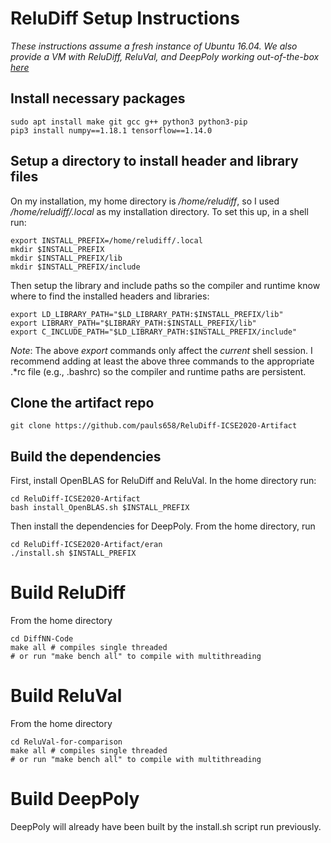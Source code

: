 # ReluDiff Setup Instructions
*These instructions assume a fresh instance of Ubuntu 16.04. We also provide a VM with ReluDiff, ReluVal, and DeepPoly working out-of-the-box [here](https://drive.google.com/file/d/1rKKUXIBTtHL4M_a8O2__uAJRveXtg4Cj/view?usp=sharing)*

## Install necessary packages
```console
sudo apt install make git gcc g++ python3 python3-pip
pip3 install numpy==1.18.1 tensorflow==1.14.0
```

## Setup a directory to install header and library files
On my installation, my home directory is */home/reludiff*, so I used */home/reludiff/.local* as my installation directory. To set this up, in a shell run:
```console
export INSTALL_PREFIX=/home/reludiff/.local
mkdir $INSTALL_PREFIX
mkdir $INSTALL_PREFIX/lib
mkdir $INSTALL_PREFIX/include
```

Then setup the library and include paths so the compiler and runtime know where to find the installed headers and libraries:
```console
export LD_LIBRARY_PATH="$LD_LIBRARY_PATH:$INSTALL_PREFIX/lib"
export LIBRARY_PATH="$LIBRARY_PATH:$INSTALL_PREFIX/lib"
export C_INCLUDE_PATH="$LD_LIBRARY_PATH:$INSTALL_PREFIX/include"
```

*_Note_*: The above *export* commands only affect the _current_ shell session. I recommend adding at least the above three commands to the appropriate .\*rc file (e.g., .bashrc) so the compiler and runtime paths are persistent.

## Clone the artifact repo
```console
git clone https://github.com/pauls658/ReluDiff-ICSE2020-Artifact
```

## Build the dependencies
First, install OpenBLAS for ReluDiff and ReluVal. In the home directory run:
```console
cd ReluDiff-ICSE2020-Artifact
bash install_OpenBLAS.sh $INSTALL_PREFIX
```

Then install the dependencies for DeepPoly. From the home directory, run
```console
cd ReluDiff-ICSE2020-Artifact/eran
./install.sh $INSTALL_PREFIX
```

# Build ReluDiff
From the home directory
```console
cd DiffNN-Code
make all # compiles single threaded
# or run "make bench all" to compile with multithreading
```

# Build ReluVal
From the home directory
```console
cd ReluVal-for-comparison
make all # compiles single threaded
# or run "make bench all" to compile with multithreading
```

# Build DeepPoly
DeepPoly will already have been built by the install.sh script run previously.
